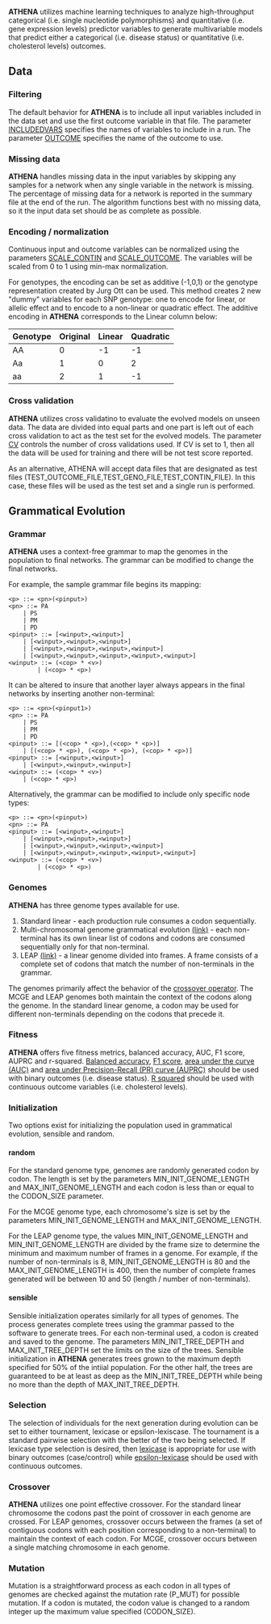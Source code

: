 **ATHENA** utilizes machine learning techniques to analyze high-throughput categorical (i.e. single nucleotide polymorphisms) and quantitative (i.e. gene expression levels) predictor variables to generate multivariable models that predict either a categorical (i.e. disease status) or quantitative (i.e. cholesterol levels) outcomes.

## Data 

### Filtering

The default behavior for **ATHENA** is to include all input variables included in the data set and use the first outcome variable in that file. The parameter [INCLUDEDVARS](manual/parameters.md/#data-options) specifies the names of variables to include in a run. The parameter [OUTCOME](manual/parameters.md/#data-options) specifies the name of the outcome to use.

### Missing data

**ATHENA** handles missing data in the input variables by skipping any samples for a network when any single variable in the network is missing. The percentage of missing data for a network is reported in the summary file at the end of the run. The algorithm functions best with no missing data, so it the input data set should be as complete as possible.

### Encoding / normalization

Continuous input and outcome variables can be normalized using the parameters [SCALE_CONTIN](manual/parameters.md/#data-options) and [SCALE_OUTCOME](manual/parameters.md/#data-options). The variables will be scaled from 0 to 1 using min-max normalization.

For genotypes, the encoding can be set as additive (-1,0,1) or the genotype representation created by Jurg Ott can be used. This method creates 2 new "dummy" variables for each SNP genotype: one to encode for linear, or allelic effect and to encode to a non-linear or quadratic effect. The additive encoding in **ATHENA** corresponds to the Linear column below:

| **Genotype** | **Original** | **Linear** | **Quadratic** |
|---|---|---|---|
| AA | 0 | -1 | -1 |
| Aa | 1 | 0 | 2 |
| aa | 2 | 1 | -1 |

### Cross validation

**ATHENA** utilizes cross validatino to evaluate the evolved models on unseen data. The data are divided into equal parts and one part is left out of each cross validation to act as the test set for the evolved models. The parameter [CV](manual/parameters.md/#data-options) controls the number of cross validations used. If CV is set to 1, then all the data will be used for training and there will be not test score reported.

As an alternative, ATHENA will accept data files that are designated as test files (TEST_OUTCOME_FILE,TEST_GENO_FILE,TEST_CONTIN_FILE). In this case, these files will be used as the test set and a single run is performed.


## Grammatical Evolution

### Grammar

**ATHENA** uses a context-free grammar to map the genomes in the population to final networks. The grammar can be modified to change the final networks. 

For example, the sample grammar file begins its mapping:

    <p> ::= <pn>(<pinput>)
    <pn> ::= PA
        | PS
        | PM
        | PD
    <pinput> ::= [<winput>,<winput>]
        | [<winput>,<winput>,<winput>]
        | [<winput>,<winput>,<winput>,<winput>]
        | [<winput>,<winput>,<winput>,<winput>,<winput>]
    <winput> ::= (<cop> * <v>)
            | (<cop> * <p>)

It can be altered to insure that another layer always appears in the final networks by inserting another non-terminal:

    <p> ::= <pn>(<pinput1>)
    <pn> ::= PA
        | PS
        | PM
        | PD
    <pinput> ::= [(<cop> * <p>),(<cop> * <p>)]
        | [(<cop> * <p>), (<cop> * <p>), (<cop> * <p>)]
    <pinput> ::= [<winput>,<winput>]
        | [<winput>,<winput>,<winput>]
    <winput> ::= (<cop> * <v>)
        | (<cop> * <p>)

Alternatively, the grammar can be modified to include only specific node types:

    <p> ::= <pn>(<pinput>)
    <pn> ::= PA
    <pinput> ::= [<winput>,<winput>]
        | [<winput>,<winput>,<winput>]
        | [<winput>,<winput>,<winput>,<winput>]
        | [<winput>,<winput>,<winput>,<winput>,<winput>]
    <winput> ::= (<cop> * <v>)
            | (<cop> * <p>)


### Genomes

**ATHENA** has three genome types available for use. 

1. Standard linear - each production rule consumes a codon sequentially.
2. Multi-chromosomal genome grammatical evolution [(link)](https://core.ac.uk/download/pdf/12529831.pdf) - each non-terminal has its own linear list of codons and codons are consumed sequentially only for that non-terminal.
3. LEAP [(link)](https://dl.acm.org/doi/10.1145/3583133.3590680) - a linear genome divided into frames. A frame consists of a complete set of codons that match the number of non-terminals in the grammar.

The genomes primarily affect the behavior of the [crossover operator](#Crossover). The MCGE and LEAP genomes both maintain the context of the codons along the genome. In the standard linear genome, a codon may be used for different non-terminals depending on the codons that precede it.

### Fitness

**ATHENA** offers five fitness metrics, balanced accuracy, AUC, F1 score, AUPRC and r-squared. [Balanced accuracy](https://en.wikipedia.org/wiki/Precision_and_recall#Imbalanced_data), [F1 score](https://en.wikipedia.org/wiki/F-score), [area under the curve (AUC)](https://en.wikipedia.org/wiki/Receiver_operating_characteristic#Area_under_the_curve) and [area under Precision-Recall (PR) curve (AUPRC)](https://medium.com/@douglaspsteen/precision-recall-curves-d32e5b290248) should be used with binary outcomes (i.e. disease status). [R squared](https://en.wikipedia.org/wiki/Coefficient_of_determination) should be used with continuous outcome variables (i.e. cholesterol levels).

### Initialization

Two options exist for initializing the population used in grammatical evolution, sensible and random.

#### random

For the standard genome type, genomes are randomly generated codon by codon. The length is set by the parameters MIN_INIT_GENOME_LENGTH and MAX_INIT_GENOME_LENGTH and each codon is less than or equal to the CODON_SIZE parameter.

For the MCGE genome type, each chromosome's size is set by the parameters MIN_INIT_GENOME_LENGTH and MAX_INIT_GENOME_LENGTH.

For the LEAP genome type, the values MIN_INIT_GENOME_LENGTH and MIN_INIT_GENOME_LENGTH are divided by the frame size to determine the minimum and maximum number of frames in a genome. For example, if the number of non-terminals is 8, MIN_INIT_GENOME_LENGTH is 80 and the MAX_INIT_GENOME_LENGTH is 400, then the number of complete frames generated will be between 10 and 50 (length / number of non-terminals).

#### sensible

Sensible initialization operates similarly for all types of genomes. The process generates complete trees using the grammar passed to the software to generate trees. For each non-terminal used, a codon is created and saved to the genome. The parameters MIN_INIT_TREE_DEPTH and MAX_INIT_TREE_DEPTH set the limits on the size of the trees. Sensible initialization in **ATHENA** generates trees grown to the maximum depth specified for 50% of the intiial population. For the other half, the trees are guaranteed to be at least as deep as the MIN_INIT_TREE_DEPTH while being no more than the depth of MAX_INIT_TREE_DEPTH.


### Selection 

The selection of individuals for the next generation during evolution can be set to either tournament, lexicase or epsilon-lexiscase. The tournament is a standard pairwise selection with the better of the two being selected. If lexicase type selection is desired, then [lexicase](https://discourse.pushlanguage.org/t/lexicase-selection/90) is appropriate for use with binary outcomes (case/control) while [epsilon-lexicase](https://discourse.pushlanguage.org/t/epsilon-lexicase-selection/571) should be used with continuous outcomes.


### Crossover

**ATHENA** utilizes one point effective crossover. For the standard linear chromosome the codons past the point of crossover in each genome are crossed. For LEAP genomes, crossover occurs between the frames (a set of contiguous codons with each position corresponding to a non-terminal) to maintain the context of each codon. For MCGE, crossover occurs between a single matching chromosome in each genome.

### Mutation

Mutation is a straightforward process as each codon in all types of genomes are checked against the mutation rate (P_MUT) for possible mutation. If a codon is mutated, the codon value is changed to a random integer up the maximum value specified (CODON_SIZE).


